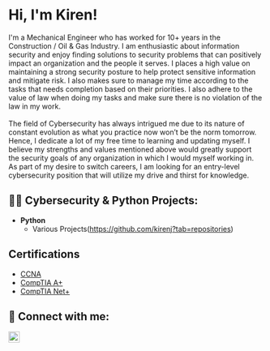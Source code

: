 <h1>Hi, I'm Kiren! </h1>
I'm a Mechanical Engineer who has worked for 10+ years in the Construction / Oil & Gas Industry. I am enthusiastic about information security and enjoy finding solutions to security problems that can positively impact an organization and the people it serves. I places a high value on maintaining a strong security posture to help protect sensitive information and mitigate risk. I also makes sure to manage my time according to the tasks that needs completion based on their priorities. I also adhere to the value of law when doing my tasks and make sure there is no violation of the law in my work.
<br/><br/>
The field of Cybersecurity has always intrigued me due to its nature of constant evolution as what you practice now won’t be the norm tomorrow. Hence, I dedicate a lot of my free time to learning and updating myself. I believe my strengths and values mentioned above would greatly support the security goals of any organization in which I would myself working in. As part of my desire to switch careers, I am looking for an entry-level cybersecurity position that will utilize my drive and thirst for knowledge.

<h2>👨‍💻 Cybersecurity & Python Projects:</h2>

- <b>Python</b>
  - Various Projects(https://github.com/kirenj?tab=repositories)

<h2> Certifications</h2>

- [CCNA](https://www.cisco.com/go/verifycertificate/Y14QQFWMT3VE11CX)
- [CompTIA A+](https://verify.comptia.org/QDPBWXVP9KF1QKCJ)
- [CompTIA Net+](https://verify.comptia.org/TR8506XPWG1412CQ)

<h2> 🤳 Connect with me:</h2>

[<img align="left" alt="JoshMadakor | LinkedIn" width="22px" src="https://cdn.jsdelivr.net/npm/simple-icons@v3/icons/linkedin.svg" />][linkedin]

[linkedin]: https://linkedin.com/in/kiren-joseph

<!--
**joshmadakor1/joshmadakor1** is a ✨ _special_ ✨ repository because its `README.md` (this file) appears on your GitHub profile.

Here are some ideas to get you started:

- 🔭 I’m currently working on ...
- 🌱 I’m currently learning ...
- 👯 I’m looking to collaborate on ...
- 🤔 I’m looking for help with ...
- 💬 Ask me about ...
- 📫 How to reach me: ...
- 😄 Pronouns: ...
- ⚡ Fun fact: ...
-->
